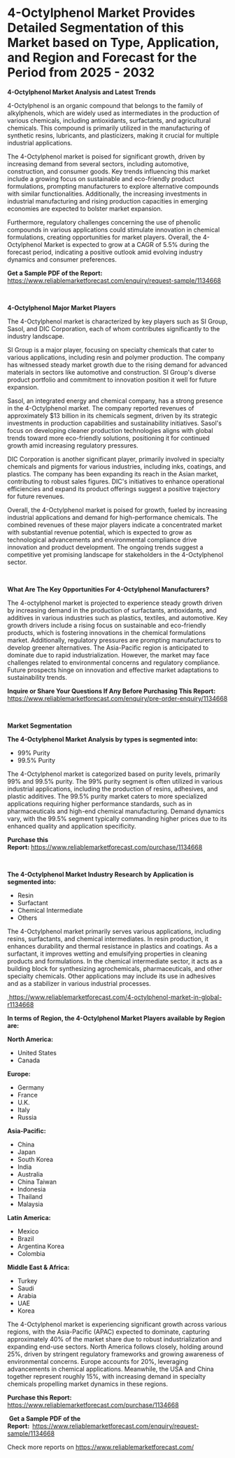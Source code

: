 <p><h1>4-Octylphenol Market Provides Detailed Segmentation of this Market based on Type, Application, and Region and Forecast for the Period from 2025 - 2032</h1></p><p><strong>4-Octylphenol Market Analysis and Latest Trends</strong></p>
<p><p>4-Octylphenol is an organic compound that belongs to the family of alkylphenols, which are widely used as intermediates in the production of various chemicals, including antioxidants, surfactants, and agricultural chemicals. This compound is primarily utilized in the manufacturing of synthetic resins, lubricants, and plasticizers, making it crucial for multiple industrial applications. </p><p>The 4-Octylphenol market is poised for significant growth, driven by increasing demand from several sectors, including automotive, construction, and consumer goods. Key trends influencing this market include a growing focus on sustainable and eco-friendly product formulations, prompting manufacturers to explore alternative compounds with similar functionalities. Additionally, the increasing investments in industrial manufacturing and rising production capacities in emerging economies are expected to bolster market expansion. </p><p>Furthermore, regulatory challenges concerning the use of phenolic compounds in various applications could stimulate innovation in chemical formulations, creating opportunities for market players. Overall, the 4-Octylphenol Market is expected to grow at a CAGR of 5.5% during the forecast period, indicating a positive outlook amid evolving industry dynamics and consumer preferences.</p></p>
<p><strong>Get a Sample PDF of the Report:&nbsp;</strong> <a href="https://www.reliablemarketforecast.com/enquiry/request-sample/1134668?utm_campaign=2439&utm_medium=2&utm_source=Github&utm_content=ia&utm_term=25032025&utm_id=4-octylphenol">https://www.reliablemarketforecast.com/enquiry/request-sample/1134668</a></p>
<p>&nbsp;</p>
<p><strong>4-Octylphenol Major Market Players</strong></p>
<p><p>The 4-Octylphenol market is characterized by key players such as SI Group, Sasol, and DIC Corporation, each of whom contributes significantly to the industry landscape.</p><p>SI Group is a major player, focusing on specialty chemicals that cater to various applications, including resin and polymer production. The company has witnessed steady market growth due to the rising demand for advanced materials in sectors like automotive and construction. SI Group's diverse product portfolio and commitment to innovation position it well for future expansion.</p><p>Sasol, an integrated energy and chemical company, has a strong presence in the 4-Octylphenol market. The company reported revenues of approximately $13 billion in its chemicals segment, driven by its strategic investments in production capabilities and sustainability initiatives. Sasol's focus on developing cleaner production technologies aligns with global trends toward more eco-friendly solutions, positioning it for continued growth amid increasing regulatory pressures.</p><p>DIC Corporation is another significant player, primarily involved in specialty chemicals and pigments for various industries, including inks, coatings, and plastics. The company has been expanding its reach in the Asian market, contributing to robust sales figures. DIC's initiatives to enhance operational efficiencies and expand its product offerings suggest a positive trajectory for future revenues.</p><p>Overall, the 4-Octylphenol market is poised for growth, fueled by increasing industrial applications and demand for high-performance chemicals. The combined revenues of these major players indicate a concentrated market with substantial revenue potential, which is expected to grow as technological advancements and environmental compliance drive innovation and product development. The ongoing trends suggest a competitive yet promising landscape for stakeholders in the 4-Octylphenol sector.</p></p>
<p>&nbsp;</p>
<p><strong>What Are The Key Opportunities For 4-Octylphenol Manufacturers?</strong></p>
<p><p>The 4-octylphenol market is projected to experience steady growth driven by increasing demand in the production of surfactants, antioxidants, and additives in various industries such as plastics, textiles, and automotive. Key growth drivers include a rising focus on sustainable and eco-friendly products, which is fostering innovations in the chemical formulations market. Additionally, regulatory pressures are prompting manufacturers to develop greener alternatives. The Asia-Pacific region is anticipated to dominate due to rapid industrialization. However, the market may face challenges related to environmental concerns and regulatory compliance. Future prospects hinge on innovation and effective market adaptations to sustainability trends.</p></p>
<p><strong>Inquire or Share Your Questions If Any Before Purchasing This Report:</strong> <a href="https://www.reliablemarketforecast.com/enquiry/pre-order-enquiry/1134668?utm_campaign=2439&utm_medium=2&utm_source=Github&utm_content=ia&utm_term=25032025&utm_id=4-octylphenol">https://www.reliablemarketforecast.com/enquiry/pre-order-enquiry/1134668</a></p>
<p>&nbsp;</p>
<p><strong>Market Segmentation</strong></p>
<p><strong>The 4-Octylphenol Market Analysis by types is segmented into:</strong></p>
<p><ul><li>99% Purity</li><li>99.5% Purity</li></ul></p>
<p><p>The 4-Octylphenol market is categorized based on purity levels, primarily 99% and 99.5% purity. The 99% purity segment is often utilized in various industrial applications, including the production of resins, adhesives, and plastic additives. The 99.5% purity market caters to more specialized applications requiring higher performance standards, such as in pharmaceuticals and high-end chemical manufacturing. Demand dynamics vary, with the 99.5% segment typically commanding higher prices due to its enhanced quality and application specificity.</p></p>
<p><strong>Purchase this Report:&nbsp;</strong><a href="https://www.reliablemarketforecast.com/purchase/1134668?utm_campaign=2439&utm_medium=2&utm_source=Github&utm_content=ia&utm_term=25032025&utm_id=4-octylphenol">https://www.reliablemarketforecast.com/purchase/1134668</a></p>
<p>&nbsp;</p>
<p><strong>The 4-Octylphenol Market Industry Research by Application is segmented into:</strong></p>
<p><ul><li>Resin</li><li>Surfactant</li><li>Chemical Intermediate</li><li>Others</li></ul></p>
<p><p>The 4-Octylphenol market primarily serves various applications, including resins, surfactants, and chemical intermediates. In resin production, it enhances durability and thermal resistance in plastics and coatings. As a surfactant, it improves wetting and emulsifying properties in cleaning products and formulations. In the chemical intermediate sector, it acts as a building block for synthesizing agrochemicals, pharmaceuticals, and other specialty chemicals. Other applications may include its use in adhesives and as a stabilizer in various industrial processes.</p></p>
<p><a href="https://www.reliablemarketforecast.com/4-octylphenol-market-in-global-r1134668?utm_campaign=2439&utm_medium=2&utm_source=Github&utm_content=ia&utm_term=25032025&utm_id=4-octylphenol">&nbsp;https://www.reliablemarketforecast.com/4-octylphenol-market-in-global-r1134668</a></p>
<p><strong>In terms of Region, the 4-Octylphenol Market Players available by Region are:</strong></p>
<p>
    <p> <strong> North America: </strong>
        <ul>
            <li>United States</li>
            <li>Canada</li>
        </ul>
        </p> 
    <p> <strong> Europe: </strong>
        <ul>
            <li>Germany</li>
            <li>France</li>
            <li>U.K.</li>
            <li>Italy</li>
            <li>Russia</li>
        </ul>
        </p> 
    <p> <strong> Asia-Pacific: </strong>
        <ul>
            <li>China</li>
            <li>Japan</li>
            <li>South Korea</li>
            <li>India</li>
            <li>Australia</li>
            <li>China Taiwan</li>
            <li>Indonesia</li>
            <li>Thailand</li>
            <li>Malaysia</li>
        </ul>
        </p> 
    <p> <strong> Latin America: </strong>
        <ul>
            <li>Mexico</li>
            <li>Brazil</li>
            <li>Argentina Korea</li>
            <li>Colombia</li>
        </ul>
        </p> 
    <p> <strong> Middle East & Africa: </strong>
        <ul>
            <li>Turkey</li>
            <li>Saudi</li>
            <li>Arabia</li>
            <li>UAE</li>
            <li>Korea</li>
        </ul>
    </p>
    </p>
<p><p>The 4-Octylphenol market is experiencing significant growth across various regions, with the Asia-Pacific (APAC) expected to dominate, capturing approximately 40% of the market share due to robust industrialization and expanding end-use sectors. North America follows closely, holding around 25%, driven by stringent regulatory frameworks and growing awareness of environmental concerns. Europe accounts for 20%, leveraging advancements in chemical applications. Meanwhile, the USA and China together represent roughly 15%, with increasing demand in specialty chemicals propelling market dynamics in these regions.</p></p>
<p><strong>Purchase this Report: </strong><a href="https://www.reliablemarketforecast.com/purchase/1134668?utm_campaign=2439&utm_medium=2&utm_source=Github&utm_content=ia&utm_term=25032025&utm_id=4-octylphenol">https://www.reliablemarketforecast.com/purchase/1134668</a></p>
<p>&nbsp;<strong>Get a Sample PDF of the Report:&nbsp;&nbsp;</strong><a href="https://www.reliablemarketforecast.com/enquiry/request-sample/1134668?utm_campaign=2439&utm_medium=2&utm_source=Github&utm_content=ia&utm_term=25032025&utm_id=4-octylphenol">https://www.reliablemarketforecast.com/enquiry/request-sample/1134668</a></p>
<p><strong></strong></p>
<p>Check more reports on <a href="https://www.reliablemarketforecast.com/?utm_campaign=2439&utm_medium=2&utm_source=Github&utm_content=ia&utm_term=25032025&utm_id=4-octylphenol">https://www.reliablemarketforecast.com/</a></p>